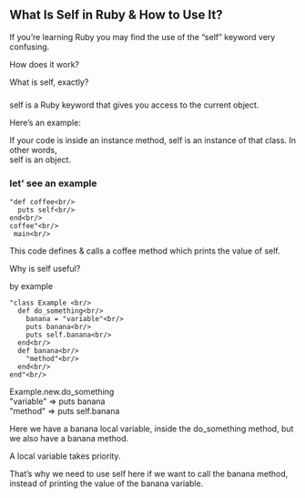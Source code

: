 ## What Is Self in Ruby & How to Use It?

If you’re learning Ruby you may find the use of the “self” keyword very confusing.<br/>

How does it work?<br/>

What is self, exactly?<br/>

###

self is a Ruby keyword that gives you access to the current object.<br/>

Here’s an example:<br/>

If your code is inside an instance method, self is an instance of that class. In other words, <br/>
self is an object.

### let' see an example
```
"def coffee<br/>
  puts self<br/>
end<br/>
coffee"<br/>
 main<br/>
```
This code defines & calls a coffee method which prints the value of self.<br/>

Why is self useful?<br/>

by example<br/>
```
"class Example <br/>
  def do_something<br/>
    banana = "variable"<br/>
    puts banana<br/>
    puts self.banana<br/>
  end<br/>
  def banana<br/>
    "method"<br/>
  end<br/>
end"<br/>
```
Example.new.do_something<br/>
 "variable"  => puts banana <br/>
 "method"    => puts self.banana <br/>

Here we have a banana local variable, inside the do_something method, but we also have a banana method.<br/>

A local variable takes priority.<br/>

That’s why we need to use self here if we want to call the banana method, instead of printing the value of the banana variable.<br/>
